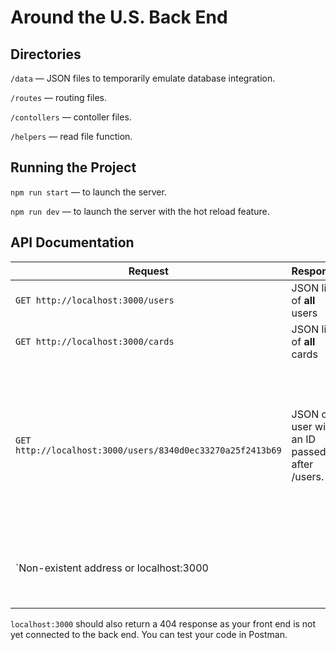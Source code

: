 # Around the U.S. Back End

## Directories

`/data` — JSON files to temporarily emulate database integration.

`/routes` — routing files.

`/contollers` — contoller files.

`/helpers` — read file function.

## Running the Project

`npm run start` — to launch the server.

`npm run dev` — to launch the server with the hot reload feature.

## API Documentation

| Request                                                    | Response                                       | Error                                                                                                                     |
| ---------------------------------------------------------- | ---------------------------------------------- | ------------------------------------------------------------------------------------------------------------------------- |
| `GET http://localhost:3000/users`                          | JSON list of **all** users                     |                                                                                                                           |
| `GET http://localhost:3000/cards`                          | JSON list of **all** cards                     |                                                                                                                           |
| `GET http://localhost:3000/users/8340d0ec33270a25f2413b69` | JSON of a user with an ID passed after /users. | If it doesn't exist, the API should return 404 response status and the following JSON: { "message": "User ID not found" } |
| `Non-existent address or localhost:3000                    |                                                | { "message": "Requested resource not found" }                                                                             |

`localhost:3000` should also return a 404 response as your front end is not yet connected to the back end. You can test your code in Postman.
